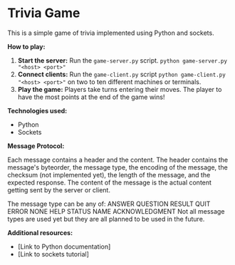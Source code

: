 # Trivia Game

This is a simple game of trivia implemented using Python and sockets.

**How to play:**

1. **Start the server:** Run the `game-server.py` script. ```python game-server.py "<host> <port>"```
2. **Connect clients:** Run the `game-client.py` script  ```python game-client.py "<host> <port>"``` on two to ten different machines or terminals.
3. **Play the game:** Players take turns entering their moves. The player to have the most points at the end of the game wins!

**Technologies used:**

* Python
* Sockets

**Message Protocol:**

Each message contains a header and the content. The header contains the message's byteorder, the message type, the encoding of the message, the checksum (not implemented yet), the length of the message, and the expected response. The content of the message is the actual content getting sent by the server or client. 

The message type can be any of:
    ANSWER
    QUESTION
    RESULT
    QUIT
    ERROR
    NONE
    HELP
    STATUS
    NAME
    ACKNOWLEDGMENT
Not all message types are used yet but they are all planned to be used in the future.

**Additional resources:**

* [Link to Python documentation]
* [Link to sockets tutorial]

